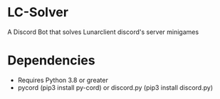 # LC-Solver
A Discord Bot that solves Lunarclient discord's server minigames

# Dependencies
- Requires Python 3.8 or greater
- pycord (pip3 install py-cord) or discord.py (pip3 install discord.py)

